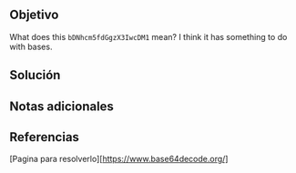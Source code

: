 ## Objetivo
What does this `bDNhcm5fdGgzX3IwcDM1` mean? I think it has something to do with bases.
## Solución

## Notas adicionales

## Referencias
[Pagina para resolverlo][https://www.base64decode.org/]